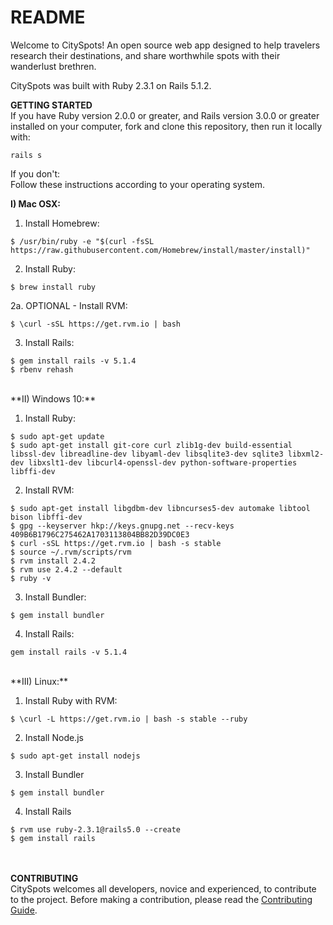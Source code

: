 # README

Welcome to CitySpots! An open source web app designed to help travelers research their destinations, and share worthwhile spots with their wanderlust brethren.

CitySpots was built with Ruby 2.3.1 on Rails 5.1.2.

**GETTING STARTED**<br>
If you have Ruby version 2.0.0 or greater, and Rails version 3.0.0 or greater installed on your computer, fork and clone this repository, then run it locally with:
```
rails s
```
If you don't:<br>
Follow these instructions according to your operating system. <br>

**I) Mac OSX:**<br>
1. Install Homebrew:
```
$ /usr/bin/ruby -e "$(curl -fsSL https://raw.githubusercontent.com/Homebrew/install/master/install)"
```

2. Install Ruby:
```
$ brew install ruby
```

2a. OPTIONAL - Install RVM:
```
$ \curl -sSL https://get.rvm.io | bash
```

3. Install Rails:
```
$ gem install rails -v 5.1.4
$ rbenv rehash
```
<br>
**II) Windows 10:**<br>

1. Install Ruby:
```
$ sudo apt-get update
$ sudo apt-get install git-core curl zlib1g-dev build-essential libssl-dev libreadline-dev libyaml-dev libsqlite3-dev sqlite3 libxml2-dev libxslt1-dev libcurl4-openssl-dev python-software-properties libffi-dev
```

2. Install RVM:
```
$ sudo apt-get install libgdbm-dev libncurses5-dev automake libtool bison libffi-dev
$ gpg --keyserver hkp://keys.gnupg.net --recv-keys 409B6B1796C275462A1703113804BB82D39DC0E3
$ curl -sSL https://get.rvm.io | bash -s stable
$ source ~/.rvm/scripts/rvm
$ rvm install 2.4.2
$ rvm use 2.4.2 --default
$ ruby -v
```

3. Install Bundler:
```
$ gem install bundler
```

4. Install Rails:
```
gem install rails -v 5.1.4
```
<br>
**III) Linux:**<br>

1. Install Ruby with RVM:
```
$ \curl -L https://get.rvm.io | bash -s stable --ruby
```

2. Install Node.js
```
$ sudo apt-get install nodejs
```

3. Install Bundler
```
$ gem install bundler
```

4. Install Rails
```
$ rvm use ruby-2.3.1@rails5.0 --create
$ gem install rails
```
<br><br>
**CONTRIBUTING**<br>
CitySpots welcomes all developers, novice and experienced, to contribute to the project. Before making a contribution, please read the [Contributing Guide](CONTRIBUTING.md). 

